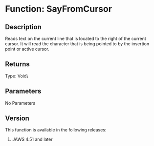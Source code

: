 # Function: SayFromCursor

## Description

Reads text on the current line that is located to the right of the
current cursor. It will read the character that is being pointed to by
the insertion point or active cursor.

## Returns

Type: Void\

## Parameters

No Parameters

## Version

This function is available in the following releases:

1.  JAWS 4.51 and later
